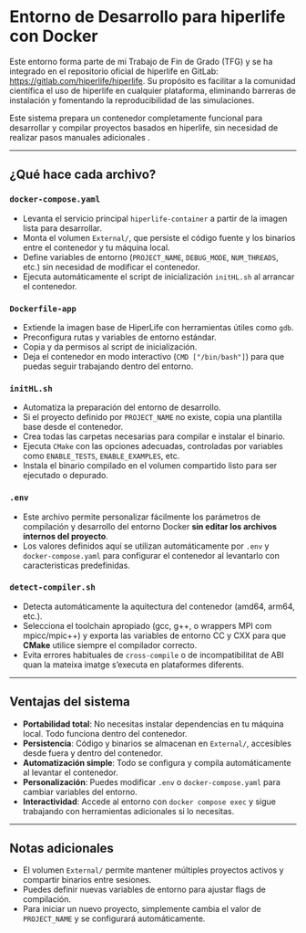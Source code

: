 # Entorno de Desarrollo para hiperlife con Docker

Este entorno forma parte de mi Trabajo de Fin de Grado (TFG) y se ha integrado en el repositorio oficial de hiperlife en GitLab: <https://gitlab.com/hiperlife/hiperlife>. Su propósito es facilitar a la comunidad científica el uso de hiperlife en cualquier plataforma, eliminando barreras de instalación y fomentando la reproducibilidad de las simulaciones.

Este sistema prepara un contenedor completamente funcional para desarrollar y compilar proyectos basados en hiperlife, sin necesidad de realizar pasos manuales adicionales .

---

## ¿Qué hace cada archivo?

### `docker-compose.yaml`
- Levanta el servicio principal `hiperlife-container` a partir de la imagen lista para desarrollar.
- Monta el volumen `External/`, que persiste el código fuente y los binarios entre el contenedor y tu máquina local.
- Define variables de entorno (`PROJECT_NAME`, `DEBUG_MODE`, `NUM_THREADS`, etc.) sin necesidad de modificar el contenedor.
- Ejecuta automáticamente el script de inicialización `initHL.sh` al arrancar el contenedor.

### `Dockerfile-app`
- Extiende la imagen base de HiperLife con herramientas útiles como `gdb`.
- Preconfigura rutas y variables de entorno estándar.
- Copia y da permisos al script de inicialización.
- Deja el contenedor en modo interactivo (`CMD ["/bin/bash"]`) para que puedas seguir trabajando dentro del entorno.

### `initHL.sh`
- Automatiza la preparación del entorno de desarrollo.
- Si el proyecto definido por `PROJECT_NAME` no existe, copia una plantilla base desde el contenedor.
- Crea todas las carpetas necesarias para compilar e instalar el binario.
- Ejecuta `CMake` con las opciones adecuadas, controladas por variables como `ENABLE_TESTS`, `ENABLE_EXAMPLES`, etc.
- Instala el binario compilado en el volumen compartido listo para ser ejecutado o depurado.

### `.env`
- Este archivo permite personalizar fácilmente los parámetros de compilación y desarrollo del entorno Docker **sin editar los archivos internos del proyecto**.  
- Los valores definidos aquí se utilizan automáticamente por `.env` y `docker-compose.yaml` para configurar el contenedor al levantarlo con caracteristicas predefinidas.

### `detect-compiler.sh`
- Detecta automáticamente la aquitectura del contenedor (amd64, arm64, etc.).
- Selecciona el toolchain apropiado (gcc, g++, o wrappers MPI com mpicc/mpic++) y exporta las variables de entorno CC y CXX para que **CMake** utilice siempre el compilador correcto.
- Evita errores habituales de `cross-compile` o de incompatibilitat de ABI quan la mateixa imatge s’executa en plataformes diferents.


---

## Ventajas del sistema

- **Portabilidad total**: No necesitas instalar dependencias en tu máquina local. Todo funciona dentro del contenedor.
- **Persistencia**: Código y binarios se almacenan en `External/`, accesibles desde fuera y dentro del contenedor.
- **Automatización simple**: Todo se configura y compila automáticamente al levantar el contenedor.
- **Personalización**: Puedes modificar `.env` o `docker-compose.yaml` para cambiar variables del entorno.
- **Interactividad**: Accede al entorno con `docker compose exec` y sigue trabajando con herramientas adicionales si lo necesitas.

---

## Notas adicionales

- El volumen `External/` permite mantener múltiples proyectos activos y compartir binarios entre sesiones.
- Puedes definir nuevas variables de entorno para ajustar flags de compilación.
- Para iniciar un nuevo proyecto, simplemente cambia el valor de `PROJECT_NAME` y se configurará automáticamente.



